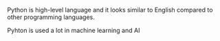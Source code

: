 Python is high-level language and it looks similar to English compared to other programming languages.

Pyhton is used a lot in machine learning and AI
